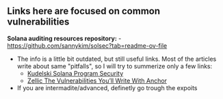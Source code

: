 ## Links here are focused on common vulnerabilities

__Solana auditing resources repository:__ - https://github.com/sannykim/solsec?tab=readme-ov-file
- The info is a little bit outdated, but still useful links. Most of the articles write about same "pitfalls", so I will try to summerize only a few links:
  - [Kudelski Solana Program Security](https://www.zellic.io/blog/the-vulnerabilities-youll-write-with-anchor/)
  - [Zellic The Vulnerabilities You’ll Write With Anchor](https://www.zellic.io/blog/the-vulnerabilities-youll-write-with-anchor/)
- If you are intermadite/advanced, definetly go trough the expoits